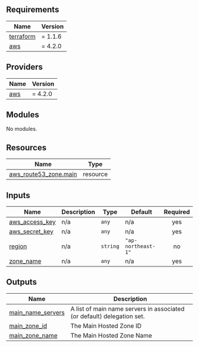 <!-- BEGIN_TF_DOCS -->

## Requirements

| Name                                                                     | Version |
| ------------------------------------------------------------------------ | ------- |
| <a name="requirement_terraform"></a> [terraform](#requirement_terraform) | = 1.1.6 |
| <a name="requirement_aws"></a> [aws](#requirement_aws)                   | = 4.2.0 |

## Providers

| Name                                             | Version |
| ------------------------------------------------ | ------- |
| <a name="provider_aws"></a> [aws](#provider_aws) | = 4.2.0 |

## Modules

No modules.

## Resources

| Name                                                                                                             | Type     |
| ---------------------------------------------------------------------------------------------------------------- | -------- |
| [aws_route53_zone.main](https://registry.terraform.io/providers/hashicorp/aws/4.2.0/docs/resources/route53_zone) | resource |

## Inputs

| Name                                                                        | Description | Type     | Default            | Required |
| --------------------------------------------------------------------------- | ----------- | -------- | ------------------ | :------: |
| <a name="input_aws_access_key"></a> [aws_access_key](#input_aws_access_key) | n/a         | `any`    | n/a                |   yes    |
| <a name="input_aws_secret_key"></a> [aws_secret_key](#input_aws_secret_key) | n/a         | `any`    | n/a                |   yes    |
| <a name="input_region"></a> [region](#input_region)                         | n/a         | `string` | `"ap-northeast-1"` |    no    |
| <a name="input_zone_name"></a> [zone_name](#input_zone_name)                | n/a         | `any`    | n/a                |   yes    |

## Outputs

| Name                                                                                   | Description                                                            |
| -------------------------------------------------------------------------------------- | ---------------------------------------------------------------------- |
| <a name="output_main_name_servers"></a> [main_name_servers](#output_main_name_servers) | A list of main name servers in associated (or default) delegation set. |
| <a name="output_main_zone_id"></a> [main_zone_id](#output_main_zone_id)                | The Main Hosted Zone ID                                                |
| <a name="output_main_zone_name"></a> [main_zone_name](#output_main_zone_name)          | The Main Hosted Zone Name                                              |

<!-- END_TF_DOCS -->
